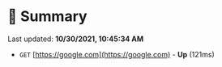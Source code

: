 # 📖 Summary
Last updated: **10/30/2021, 10:45:34 AM**

- `GET` [https://google.com](https://google.com) - **Up** (121ms)
